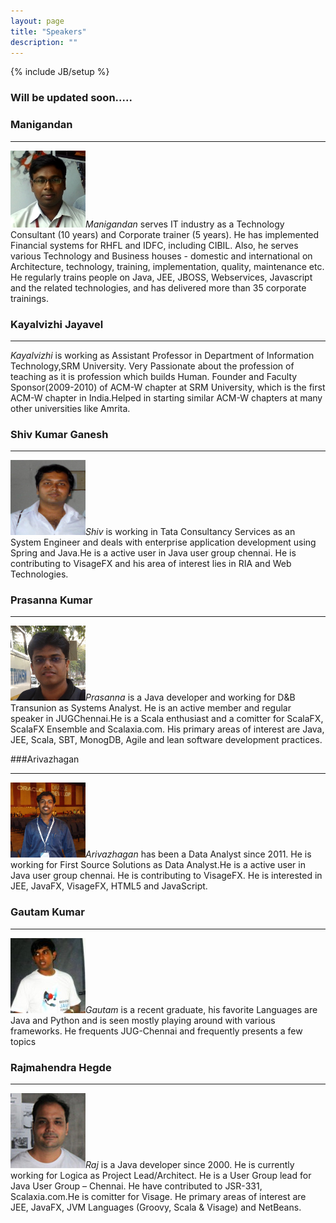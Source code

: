 ```yaml
---
layout: page
title: "Speakers"
description: ""
---
```

{% include JB/setup %}

### Will be updated soon.....

### Manigandan
***
<img src="assets/images/speakers/Mani.jpg" class="float: right" />*Manigandan* serves IT industry as a Technology Consultant (10 years) and Corporate trainer (5 years). He  has implemented Financial systems for RHFL and IDFC, including CIBIL. Also, he serves various Technology and Business houses - domestic and international on Architecture, technology, training, implementation, quality, maintenance etc. He regularly trains people on Java, JEE, JBOSS, Webservices, Javascript and the related technologies, and has delivered more than 35 corporate trainings.

### Kayalvizhi Jayavel
***
*Kayalvizhi* is working as Assistant Professor in Department of Information Technology,SRM University. Very Passionate about the profession of teaching as it is profession which builds Human. Founder and Faculty Sponsor(2009-2010) of ACM-W chapter at SRM University, which is the first ACM-W chapter in India.Helped in starting similar ACM-W chapters at many other universities like Amrita.

### Shiv Kumar Ganesh
***
<img src="assets/images/speakers/shiv.png" class="float: right" />*Shiv* is working in Tata Consultancy Services as an System Engineer and deals with enterprise application development using Spring and Java.He is a active user in Java user group chennai. He is contributing to VisageFX and his area of interest lies in RIA and Web Technologies.

### Prasanna Kumar
***
<img src="assets/images/speakers/prassee.png" class="float: right" />*Prasanna* is a Java developer and working for D&B Transunion as Systems Analyst. He is an active member and regular speaker in JUGChennai.He is a Scala enthusiast and a comitter for ScalaFX, ScalaFX Ensemble and Scalaxia.com. His primary areas of interest are Java, JEE, Scala, SBT, MonogDB, Agile and lean software development practices.

###Arivazhagan
***
<img src="assets/images/speakers/arivu.png" class="float: right" />*Arivazhagan* has been a Data Analyst since 2011. He is working for First Source Solutions as Data Analyst.He is a active user in Java user group chennai. He is contributing to VisageFX. He is interested in JEE, JavaFX, VisageFX, HTML5 and JavaScript.

### Gautam Kumar
***
<img src="assets/images/speakers/Gautam.jpg" class="float: right" />*Gautam* is a recent graduate, his favorite Languages are Java and Python and is seen mostly playing around with various frameworks. He frequents JUG-Chennai and frequently presents a few topics

### Rajmahendra Hegde
***
<img src="assets/images/speakers/Rajmahendra-Hegde.jpg" class="float: right" />*Raj* is  a Java developer since 2000. He is currently working for Logica as Project Lead/Architect. He is a User Group lead for Java User Group – Chennai. He have contributed to JSR-331, Scalaxia.com.He is comitter for Visage. He primary areas of interest are JEE, JavaFX, JVM Languages (Groovy, Scala & Visage) and NetBeans.



